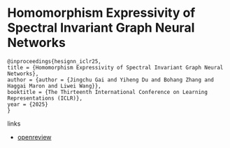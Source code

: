 # Homomorphism Expressivity of Spectral Invariant Graph Neural Networks

```
@inproceedings{hesignn_iclr25,
title = {Homomorphism Expressivity of Spectral Invariant Graph Neural Networks},
author = {author = {Jingchu Gai and Yiheng Du and Bohang Zhang and Haggai Maron and Liwei Wang}},
booktitle = {The Thirteenth International Conference on Learning Representations (ICLR)},
year = {2025}
}
```

links
- [openreview](https://openreview.net/forum?id=rdv6yeMFpn)
